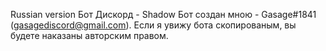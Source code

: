 Russian version
Бот Дискорд - Shadow Бот создан мною - Gasage#1841 (gasagediscord@gmail.com). Если я увижу бота скопированым, вы будете наказаны авторским правом.
